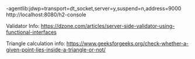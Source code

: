 -agentlib:jdwp=transport=dt_socket,server=y,suspend=n,address=9000
http://localhost:8080/h2-console

Validator Info:
https://dzone.com/articles/server-side-validator-using-functional-interfaces


Triangle calculation info:
https://www.geeksforgeeks.org/check-whether-a-given-point-lies-inside-a-triangle-or-not/

